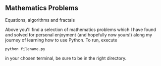 ## Mathematics Problems
Equations, algorithms and fractals

Above you'll find a selection of mathematics problems which I have found and 
solved for personal enjoyment (and hopefully now yours!) along my journey of 
learning how to use Python. To run, execute

```
python filename.py
```

in your chosen terminal, be sure to be in the right directory.
